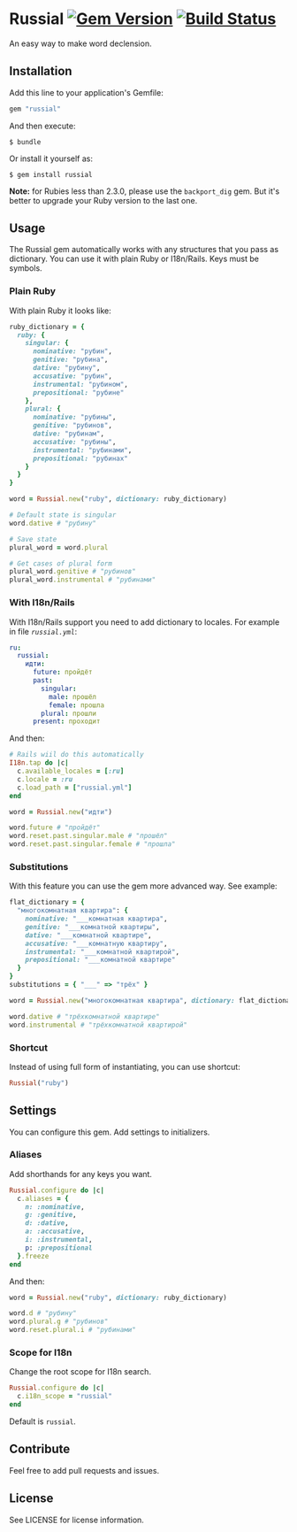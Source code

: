 # Russial [![Gem Version](https://badge.fury.io/rb/russial.svg)](https://badge.fury.io/rb/russial) [![Build Status](https://travis-ci.org/mestoru/russial.svg?branch=master)](https://travis-ci.org/mestoru/russial)

An easy way to make word declension.

## Installation

Add this line to your application's Gemfile:
```ruby
gem "russial"
```

And then execute:
```
$ bundle
```

Or install it yourself as:

```
$ gem install russial
```

**Note:** for Rubies less than 2.3.0, please use the `backport_dig` gem. But it's better to upgrade your Ruby version to the last one.

## Usage

The Russial gem automatically works with any structures that you pass as dictionary. You can use it with plain Ruby or I18n/Rails.
Keys must be symbols.

### Plain Ruby

With plain Ruby it looks like:

```ruby
ruby_dictionary = {
  ruby: {
    singular: {
      nominative: "рубин",
      genitive: "рубина",
      dative: "рубину",
      accusative: "рубин",
      instrumental: "рубином",
      prepositional: "рубине"
    },
    plural: {
      nominative: "рубины",
      genitive: "рубинов",
      dative: "рубинам",
      accusative: "рубины",
      instrumental: "рубинами",
      prepositional: "рубинах"
    }
  }   
}

word = Russial.new("ruby", dictionary: ruby_dictionary)

# Default state is singular
word.dative # "рубину"

# Save state
plural_word = word.plural

# Get cases of plural form
plural_word.genitive # "рубинов"
plural_word.instrumental # "рубинами"
```

### With I18n/Rails

With I18n/Rails support you need to add dictionary to locales. For example in file *`russial.yml`*:

```yaml
ru:
  russial:
    идти:
      future: пройдёт
      past:
        singular:
          male: прошёл
          female: прошла
        plural: прошли
      present: проходит
```

And then:

```ruby
# Rails wiil do this automatically
I18n.tap do |c|
  c.available_locales = [:ru]
  c.locale = :ru
  c.load_path = ["russial.yml"]
end

word = Russial.new("идти")

word.future # "пройдёт"
word.reset.past.singular.male # "прошёл"
word.reset.past.singular.female # "прошла"
```

### Substitutions

With this feature you can use the gem more advanced way. See example:

```ruby
flat_dictionary = {
  "многокомнатная квартира": { 
    nominative: "___комнатная квартира",
    genitive: "___комнатной квартиры",
    dative: "___комнатной квартире",
    accusative: "___комнатную квартиру",
    instrumental: "___комнатной квартирой",
    prepositional: "___комнатной квартире"
  }
}
substitutions = { "___" => "трёх" }

word = Russial.new("многокомнатная квартира", dictionary: flat_dictionary, substitutions: substitutions)

word.dative # "трёхкомнатной квартире"
word.instrumental # "трёхкомнатной квартирой"
```

### Shortcut

Instead of using full form of instantiating, you can use shortcut:
```ruby
Russial("ruby")
```

## Settings

You can configure this gem. Add settings to initializers.

### Aliases

Add shorthands for any keys you want.

```ruby
Russial.configure do |c|
  c.aliases = {
    n: :nominative,
    g: :genitive,
    d: :dative,
    a: :accusative,
    i: :instrumental,
    p: :prepositional
  }.freeze
end
```

And then:

```ruby
word = Russial.new("ruby", dictionary: ruby_dictionary)

word.d # "рубину"
word.plural.g # "рубинов"
word.reset.plural.i # "рубинами"
```

### Scope for I18n

Change the root scope for I18n search.

```ruby
Russial.configure do |c|
  c.i18n_scope = "russial"
end
```

Default is `russial`.

## Contribute

Feel free to add pull requests and issues.

## License
  
See LICENSE for license information.
